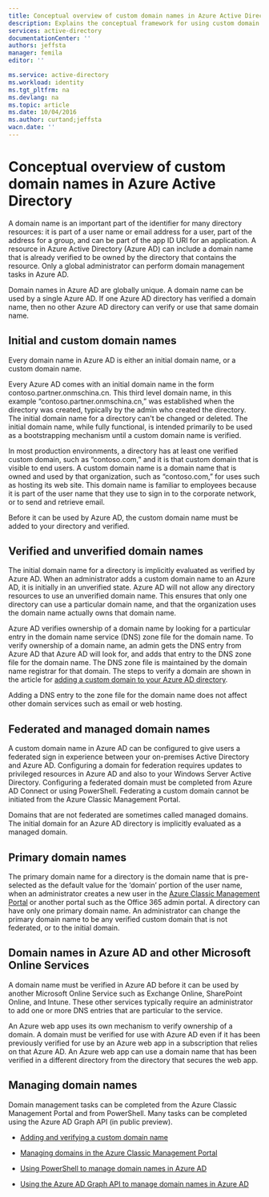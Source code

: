 ```yaml
---
title: Conceptual overview of custom domain names in Azure Active Directory | Azure
description: Explains the conceptual framework for using custom domain names in Azure Active directory, including federation for single sign-on
services: active-directory
documentationCenter: ''
authors: jeffsta
manager: femila
editor: ''

ms.service: active-directory
ms.workload: identity
ms.tgt_pltfrm: na
ms.devlang: na
ms.topic: article
ms.date: 10/04/2016
ms.author: curtand;jeffsta
wacn.date: ''
---
```


# Conceptual overview of custom domain names in Azure Active Directory

A domain name is an important part of the identifier for many directory resources: it is part of a user name or email address for a user, part of the address for a group, and can be part of the app ID URI for an application. A resource in Azure Active Directory (Azure AD) can include a domain name that is already verified to be owned by the directory that contains the resource. Only a global administrator can perform domain management tasks in Azure AD.

Domain names in Azure AD are globally unique. A domain name can be used by a single Azure AD. If one Azure AD directory has verified a domain name, then no other Azure AD directory can verify or use that same domain name.

## Initial and custom domain names

Every domain name in Azure AD is either an initial domain name, or a custom domain name.

Every Azure AD comes with an initial domain name in the form contoso.partner.onmschina.cn. This third level domain name, in this example “contoso.partner.onmschina.cn,” was established when the directory was created, typically by the admin who created the directory. The initial domain name for a directory can't be changed or deleted. The initial domain name, while fully functional, is intended primarily to be used as a bootstrapping mechanism until a custom domain name is verified.

In most production environments, a directory has at least one verified custom domain, such as “contoso.com,” and it is that custom domain that is visible to end users. A custom domain name is a domain name that is owned and used by that organization, such as “contoso.com,” for uses such as hosting its web site. This domain name is familiar to employees because it is part of the user name that they use to sign in to the corporate network, or to send and retrieve email.

Before it can be used by Azure AD, the custom domain name must be added to your directory and verified.

## Verified and unverified domain names

The initial domain name for a directory is implicitly evaluated as verified by Azure AD. When an administrator adds a custom domain name to an Azure AD, it is initially in an unverified state. Azure AD will not allow any directory resources to use an unverified domain name. This ensures that only one directory can use a particular domain name, and that the organization uses the domain name actually owns that domain name.

Azure AD verifies ownership of a domain name by looking for a particular entry in the domain name service (DNS) zone file for the domain name. To verify ownership of a domain name, an admin gets the DNS entry from Azure AD that Azure AD will look for, and adds that entry to the DNS zone file for the domain name. The DNS zone file is maintained by the domain name registrar for that domain. The steps to verify a domain are shown in the article for [adding a custom domain to your Azure AD directory](./active-directory-add-domain.md).

Adding a DNS entry to the zone file for the domain name does not affect other domain services such as email or web hosting.

## Federated and managed domain names

A custom domain name in Azure AD can be configured to give users a federated sign in experience between your on-premises Active Directory and Azure AD. Configuring a domain for federation requires updates to privileged resources in Azure AD and also to your Windows Server Active Directory. Configuring a federated domain must be completed from Azure AD Connect or using PowerShell. Federating a custom domain cannot be initiated from the Azure Classic Management Portal. 

Domains that are not federated are sometimes called managed domains. The initial domain for an Azure AD directory is implicitly evaluated as a managed domain.

## Primary domain names

The primary domain name for a directory is the domain name that is pre-selected as the default value for the ‘domain’ portion of the user name, when an administrator creates a new user in the [Azure Classic Management Portal](https://manage.windowsazure.cn/) or another portal such as the Office 365 admin portal. A directory can have only one primary domain name. An administrator can change the primary domain name to be any verified custom domain that is not federated, or to the initial domain.

## Domain names in Azure AD and other Microsoft Online Services

A domain name must be verified in Azure AD before it can be used by another Microsoft Online Service such as Exchange Online, SharePoint Online, and Intune. These other services typically require an administrator to add one or more DNS entries that are particular to the service.

An Azure web app uses its own mechanism to verify ownership of a domain. A domain must be verified for use with Azure AD even if it has been previously verified for use by an Azure web app in a subscription that relies on that Azure AD. An Azure web app can use a domain name that has been verified in a different directory from the directory that secures the web app.

## Managing domain names

Domain management tasks can be completed from the Azure Classic Management Portal and from PowerShell. Many tasks can be completed using the Azure AD Graph API (in public preview).

-   [Adding and verifying a custom domain name](./active-directory-add-domain.md)

-   [Managing domains in the Azure Classic Management Portal](./active-directory-add-manage-domain-names.md)

-   [Using PowerShell to manage domain names in Azure AD](https://msdn.microsoft.com/zh-cn/library/azure/e1ef403f-3347-4409-8f46-d72dafa116e0#BKMK_ManageDomains)

-   [Using the Azure AD Graph API to manage domain names in Azure AD](https://msdn.microsoft.com/Library/Azure/Ad/Graph/api/domains-operations)